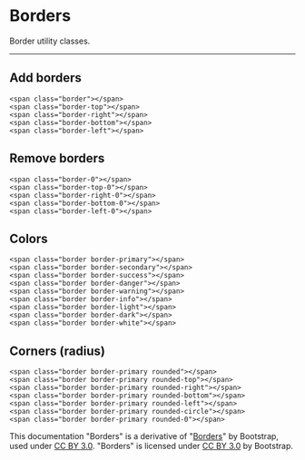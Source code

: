 # Borders

Border utility classes.

<hr />

## Add borders

<span class="border p-4 m-1 d-inline-block bg-light"></span>
<span class="border-top p-4 m-1 d-inline-block bg-light"></span>
<span class="border-right p-4 m-1 d-inline-block bg-light"></span>
<span class="border-bottom p-4 m-1 d-inline-block bg-light"></span>
<span class="border-left p-4 m-1 d-inline-block bg-light"></span>

```html!
<span class="border"></span>
<span class="border-top"></span>
<span class="border-right"></span>
<span class="border-bottom"></span>
<span class="border-left"></span>
```

## Remove borders

<span class="border border-0 p-4 m-1 d-inline-block bg-light"></span>
<span class="border border-top-0 p-4 m-1 d-inline-block bg-light"></span>
<span class="border border-right-0 p-4 m-1 d-inline-block bg-light"></span>
<span class="border border-bottom-0 p-4 m-1 d-inline-block bg-light"></span>
<span class="border border-left-0 p-4 m-1 d-inline-block bg-light"></span>

```html!
<span class="border-0"></span>
<span class="border-top-0"></span>
<span class="border-right-0"></span>
<span class="border-bottom-0"></span>
<span class="border-left-0"></span>
```

## Colors

<span class="border border-primary p-4 m-1 d-inline-block"></span>
<span class="border border-secondary p-4 m-1 d-inline-block"></span>
<span class="border border-success p-4 m-1 d-inline-block"></span>
<span class="border border-danger p-4 m-1 d-inline-block"></span>
<span class="border border-warning p-4 m-1 d-inline-block"></span>
<span class="border border-info p-4 m-1 d-inline-block"></span>
<span class="border border-light p-4 m-1 d-inline-block"></span>
<span class="border border-dark p-4 m-1 d-inline-block"></span>
<span class="border border-white p-4 m-1 d-inline-block"></span>

```html!
<span class="border border-primary"></span>
<span class="border border-secondary"></span>
<span class="border border-success"></span>
<span class="border border-danger"></span>
<span class="border border-warning"></span>
<span class="border border-info"></span>
<span class="border border-light"></span>
<span class="border border-dark"></span>
<span class="border border-white"></span>
```

## Corners (radius)

<span class="border border-primary rounded p-4 m-1 d-inline-block"></span>
<span class="border border-primary rounded-top p-4 m-1 d-inline-block"></span>
<span class="border border-primary rounded-right p-4 m-1 d-inline-block"></span>
<span class="border border-primary rounded-bottom p-4 m-1 d-inline-block"></span>
<span class="border border-primary rounded-left p-4 m-1 d-inline-block"></span>
<span class="border border-primary rounded-circle p-4 m-1 d-inline-block"></span>
<span class="border border-primary rounded-0 p-4 m-1 d-inline-block"></span>

```html!
<span class="border border-primary rounded"></span>
<span class="border border-primary rounded-top"></span>
<span class="border border-primary rounded-right"></span>
<span class="border border-primary rounded-bottom"></span>
<span class="border border-primary rounded-left"></span>
<span class="border border-primary rounded-circle"></span>
<span class="border border-primary rounded-0"></span>
```

<div class="alert alert-secondary" role="alert">

This documentation "Borders" is a derivative of "[Borders](http://getbootstrap.com/docs/4.1/utilities/borders/)"
by Bootstrap, used under [CC BY 3.0](https://creativecommons.org/licenses/by/3.0/).
"Borders" is licensed under [CC BY 3.0](https://creativecommons.org/licenses/by/3.0/) by Bootstrap.
</div>
